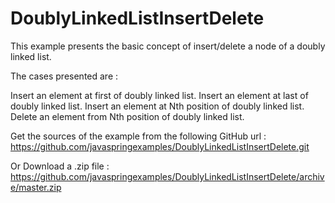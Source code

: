 # DoublyLinkedListInsertDelete
This example presents the basic concept of insert/delete a node of a doubly linked list.

The cases presented are :

Insert an element at first of doubly linked list.
Insert an element at last of doubly linked list.
Insert an element at Nth position of doubly linked list.
Delete an element from Nth position of doubly linked list.

Get the sources of the example from the following GitHub url : https://github.com/javaspringexamples/DoublyLinkedListInsertDelete.git

Or Download a .zip file : https://github.com/javaspringexamples/DoublyLinkedListInsertDelete/archive/master.zip
